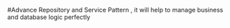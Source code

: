 #Advance Repository and Service Pattern , it will help to manage business and database logic perfectly
